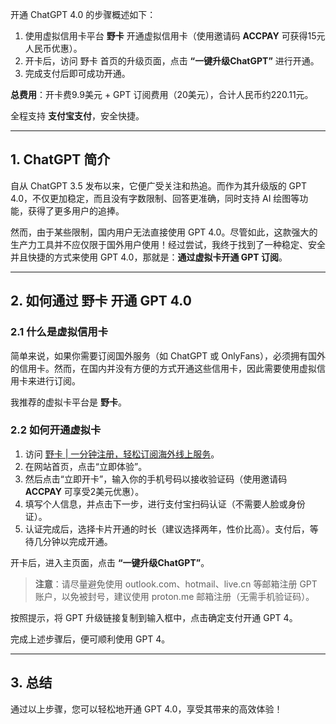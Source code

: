 开通 ChatGPT 4.0 的步骤概述如下：

1. 使用虚拟信用卡平台 **野卡** 开通虚拟信用卡（使用邀请码 **ACCPAY** 可获得15元人民币优惠）。
2. 开卡后，访问 野卡 首页的升级页面，点击 **“一键升级ChatGPT”** 进行开通。
3. 完成支付后即可成功开通。

**总费用**：开卡费9.9美元 + GPT 订阅费用（20美元），合计人民币约220.11元。

全程支持 **支付宝支付**，安全快捷。

---

## 1. ChatGPT 简介

自从 ChatGPT 3.5 发布以来，它便广受关注和热追。而作为其升级版的 GPT 4.0，不仅更加稳定，而且没有字数限制、回答更准确，同时支持 AI 绘图等功能，获得了更多用户的追捧。

然而，由于某些限制，国内用户无法直接使用 GPT 4.0。尽管如此，这款强大的生产力工具并不应仅限于国外用户使用！经过尝试，我终于找到了一种稳定、安全并且快捷的方式来使用 GPT 4.0，那就是：**通过虚拟卡开通 GPT 订阅**。

---

## 2. 如何通过 野卡 开通 GPT 4.0

### 2.1 什么是虚拟信用卡

简单来说，如果你需要订阅国外服务（如 ChatGPT 或 OnlyFans），必须拥有国外的信用卡。然而，在国内并没有方便的方式开通这些信用卡，因此需要使用虚拟信用卡来进行订阅。

我推荐的虚拟卡平台是 **野卡**。

### 2.2 如何开通虚拟卡

1. 访问 [野卡 | 一分钟注册，轻松订阅海外线上服务](https://bit.ly/bewildcard)。
2. 在网站首页，点击“立即体验”。
3. 然后点击“立即开卡”，输入你的手机号码以接收验证码（使用邀请码 **ACCPAY** 可享受2美元优惠）。
4. 填写个人信息，并点击下一步，进行支付宝扫码认证（不需要人脸或身份证）。
5. 认证完成后，选择卡片开通的时长（建议选择两年，性价比高）。支付后，等待几分钟以完成开通。

开卡后，进入主页面，点击 **“一键升级ChatGPT”**。

> **注意**：请尽量避免使用 outlook.com、hotmail、live.cn 等邮箱注册 GPT 账户，以免被封号，建议使用 proton.me 邮箱注册（无需手机验证码）。

按照提示，将 GPT 升级链接复制到输入框中，点击确定支付开通 GPT 4。

完成上述步骤后，便可顺利使用 GPT 4。 

---

## 3. 总结

通过以上步骤，您可以轻松地开通 GPT 4.0，享受其带来的高效体验！